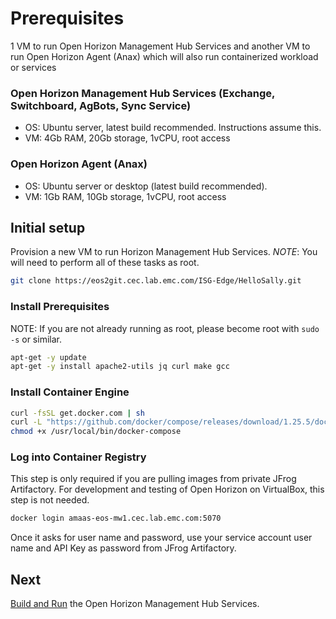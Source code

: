 # Prerequisites

1 VM to run Open Horizon Management Hub Services and another VM to run Open Horizon Agent (Anax) which will also run containerized workload or services

### Open Horizon Management Hub Services (Exchange, Switchboard, AgBots, Sync Service)
+ OS: Ubuntu server, latest build recommended.  Instructions assume this.
+ VM: 4Gb RAM, 20Gb storage, 1vCPU, root access

### Open Horizon Agent (Anax)
+ OS: Ubuntu server or desktop (latest build recommended).  
+ VM: 1Gb RAM, 10Gb storage, 1vCPU, root access

## Initial setup

Provision a new VM to run Horizon Management Hub Services.
*NOTE*: You will need to perform all of these tasks as root.


``` bash
git clone https://eos2git.cec.lab.emc.com/ISG-Edge/HelloSally.git
```

### Install Prerequisites

NOTE: If you are not already running as root, please become root with `sudo -s` or similar.

``` bash
apt-get -y update
apt-get -y install apache2-utils jq curl make gcc
```

### Install Container Engine

``` bash
curl -fsSL get.docker.com | sh
curl -L "https://github.com/docker/compose/releases/download/1.25.5/docker-compose-$(uname -s)-$(uname -m)" -o /usr/local/bin/docker-compose
chmod +x /usr/local/bin/docker-compose
```

### Log into Container Registry
This step is only required if you are pulling images from private JFrog Artifactory. For development and testing of Open Horizon on VirtualBox, this step is not needed.

``` bash
docker login amaas-eos-mw1.cec.lab.emc.com:5070
```

Once it asks for user name and password, use your service account user name and API Key as password from JFrog Artifactory.

## Next

[Build and Run](02-build-and-run-horizon.md) the Open Horizon Management Hub Services.
